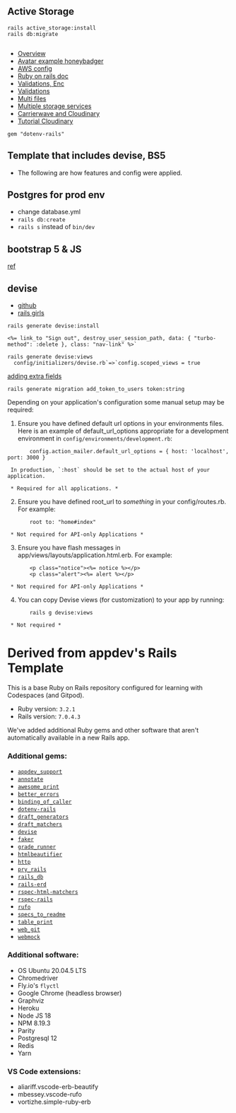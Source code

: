
## Active Storage
```
rails active_storage:install
rails db:migrate


```
- [Overview](https://edgeguides.rubyonrails.org/active_storage_overview.html)
- [Avatar example honeybadger](https://www.honeybadger.io/blog/rails-app-aws-s3/)
- [AWS config](https://github.com/aws/aws-sdk-ruby#configuration)
- [Ruby on rails doc](https://edgeguides.rubyonrails.org/active_storage_overview.html)
- [Validations, Enc](https://pragmaticstudio.com/tutorials/using-active-storage-in-rails)
- [Validations](https://github.com/igorkasyanchuk/active_storage_validations)
- [Multi files](https://medium.com/@jedwardmook/uploading-multiple-files-using-rails-active-storage-and-react-219f07b5ac25)
- [Multiple storage services](https://discuss.rubyonrails.org/t/activestorage-with-multiple-storage-services-and-multiple-environments-issue/82497)
- [Carrierwave and Cloudinary](https://cloudinary.com/documentation/rails_carrierwave)
- [Tutorial Cloudinary](https://training.cloudinary.com/courses/introduction-for-api-users-and-ruby-developers)
```
gem "dotenv-rails"
```

## Template that includes devise, BS5
- The following are how features and config were applied.

## Postgres for prod env
- change database.yml 
- `rails db:create`
- `rails s`  instead of  `bin/dev`

## bootstrap 5 & JS
[ref](https://www.linkedin.com/pulse/rails-7-bootstrap-52-importmap-md-habibur-rahman-habib)

## devise
- [github](https://github.com/heartcombo/devise#getting-started)
- [rails girls](https://guides.railsgirls.com/devise)
```
rails generate devise:install

<%= link_to "Sign out", destroy_user_session_path, data: { "turbo-method": :delete }, class: "nav-link" %>`

rails generate devise:views
  config/initializers/devise.rb`=>`config.scoped_views = true
```
[adding extra fields](https://gist.github.com/withoutwax/46a05861aa4750384df971b641170407)
```
rails generate migration add_token_to_users token:string
```
Depending on your application's configuration some manual setup may be required:

  1. Ensure you have defined default url options in your environments files. Here
     is an example of default_url_options appropriate for a development environment
     in `config/environments/development.rb`:
```
       config.action_mailer.default_url_options = { host: 'localhost', port: 3000 }
```
     In production, `:host` should be set to the actual host of your application.

     * Required for all applications. *

  2. Ensure you have defined root_url to *something* in your config/routes.rb.
     For example:
```
       root to: "home#index"
```    
     * Not required for API-only Applications *

  3. Ensure you have flash messages in app/views/layouts/application.html.erb.
     For example:
```
       <p class="notice"><%= notice %></p>
       <p class="alert"><%= alert %></p>
```
     * Not required for API-only Applications *

  4. You can copy Devise views (for customization) to your app by running:
```
       rails g devise:views
```       
     * Not required *

# Derived from appdev's Rails Template

This is a base Ruby on Rails repository configured for learning with Codespaces (and Gitpod).

- Ruby version: `3.2.1`
- Rails version: `7.0.4.3`


We've added additional Ruby gems and other software that aren't automatically available in a new Rails app.

### Additional gems:

- [`appdev_support`](https://github.com/firstdraft/appdev_support)
- [`annotate`](https://github.com/ctran/annotate_models)
- [`awesome_print`](https://github.com/awesome-print/awesome_print)
- [`better_errors`](https://github.com/BetterErrors/better_errors)
- [`binding_of_caller`](https://github.com/banister/binding_of_caller)
- [`dotenv-rails`](https://github.com/bkeepers/dotenv)
- [`draft_generators`](https://github.com/firstdraft/draft_generators/)
- [`draft_matchers`](https://github.com/jelaniwoods/draft_matchers/)
- [`devise`](https://github.com/heartcombo/devise)
- [`faker`](https://github.com/faker-ruby/faker)
- [`grade_runner`](https://github.com/firstdraft/grade_runner/)
- [`htmlbeautifier`](https://github.com/threedaymonk/htmlbeautifier/)
- [`http`](https://github.com/httprb/http)
- [`pry_rails`](https://github.com/pry/pry-rails)
- [`rails_db`](https://github.com/igorkasyanchuk/rails_db)
- [`rails-erd`](https://github.com/voormedia/rails-erd)
- [`rspec-html-matchers`](https://github.com/kucaahbe/rspec-html-matchers)
- [`rspec-rails`](https://github.com/rspec/rspec-rails)
- [`rufo`](https://github.com/ruby-formatter/rufo)
- [`specs_to_readme`](https://github.com/firstdraft/specs_to_readme)
- [`table_print`](https://github.com/arches/table_print)
- [`web_git`](https://github.com/firstdraft/web_git)
- [`webmock`](https://github.com/bblimke/webmock)

### Additional software:
- OS Ubuntu 20.04.5 LTS
- Chromedriver
- Fly.io's `flyctl`
- Google Chrome (headless browser)
- Graphviz
- Heroku 
- Node JS 18
- NPM 8.19.3
- Parity
- Postgresql 12
- Redis
- Yarn

### VS Code extensions:
- aliariff.vscode-erb-beautify
- mbessey.vscode-rufo
- vortizhe.simple-ruby-erb
